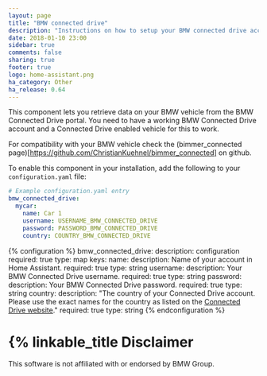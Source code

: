 ```yaml
---
layout: page
title: "BMW connected drive"
description: "Instructions on how to setup your BMW connected drive account with Home Assistant."
date: 2018-01-10 23:00
sidebar: true
comments: false
sharing: true
footer: true
logo: home-assistant.png
ha_category: Other
ha_release: 0.64
---
```


This component lets you retrieve data on your BMW vehicle from the BMW Connected Drive portal. You need to have a working BMW Connected Drive account and a Connected Drive enabled vehicle for this to work.

For compatibility with your BMW vehicle check the (bimmer_connected page)[https://github.com/ChristianKuehnel/bimmer_connected] on github.

To enable this component in your installation, add the following to your
`configuration.yaml` file:

```yaml
# Example configuration.yaml entry
bmw_connected_drive:
  mycar:
    name: Car 1
    username: USERNAME_BMW_CONNECTED_DRIVE
    password: PASSWORD_BMW_CONNECTED_DRIVE
    country: COUNTRY_BMW_CONNECTED_DRIVE
```

{% configuration %}
bmw_connected_drive:
  description: configuration
  required: true
  type: map
  keys:
    name:
      description: Name of your account in Home Assistant.
      required: true
      type: string
    username:
      description: Your BMW Connected Drive username.
      required: true
      type: string
    password:
      description: Your BMW Connected Drive password.
      required: true
      type: string
    country:
      description: "The country of your Connected Drive account. Please use the exact names for the country as listed on the [Connected Drive website](https://www.bmw-connecteddrive.com/)."
      required: true
      type: string
{% endconfiguration %}

# {% linkable_title Disclaimer 

This software is not affiliated with or endorsed by BMW Group. 
